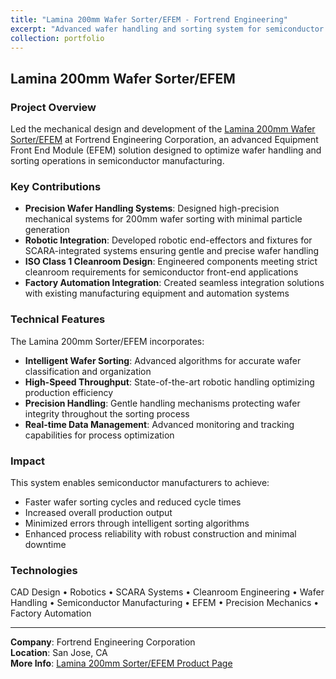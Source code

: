 ```yaml
---
title: "Lamina 200mm Wafer Sorter/EFEM - Fortrend Engineering"
excerpt: "Advanced wafer handling and sorting system for semiconductor manufacturing<br/><img src='/images/500x300.png'>"
collection: portfolio
---
```


## Lamina 200mm Wafer Sorter/EFEM

### Project Overview

Led the mechanical design and development of the [Lamina 200mm Wafer Sorter/EFEM](https://www.sistemtechnology.com/product/fortrend-lamina-200mm-sorter-efem/) at Fortrend Engineering Corporation, an advanced Equipment Front End Module (EFEM) solution designed to optimize wafer handling and sorting operations in semiconductor manufacturing.

### Key Contributions

* **Precision Wafer Handling Systems**: Designed high-precision mechanical systems for 200mm wafer sorting with minimal particle generation
* **Robotic Integration**: Developed robotic end-effectors and fixtures for SCARA-integrated systems ensuring gentle and precise wafer handling
* **ISO Class 1 Cleanroom Design**: Engineered components meeting strict cleanroom requirements for semiconductor front-end applications
* **Factory Automation Integration**: Created seamless integration solutions with existing manufacturing equipment and automation systems

### Technical Features

The Lamina 200mm Sorter/EFEM incorporates:
- **Intelligent Wafer Sorting**: Advanced algorithms for accurate wafer classification and organization
- **High-Speed Throughput**: State-of-the-art robotic handling optimizing production efficiency
- **Precision Handling**: Gentle handling mechanisms protecting wafer integrity throughout the sorting process
- **Real-time Data Management**: Advanced monitoring and tracking capabilities for process optimization

### Impact

This system enables semiconductor manufacturers to achieve:
- Faster wafer sorting cycles and reduced cycle times
- Increased overall production output
- Minimized errors through intelligent sorting algorithms
- Enhanced process reliability with robust construction and minimal downtime

### Technologies

CAD Design • Robotics • SCARA Systems • Cleanroom Engineering • Wafer Handling • Semiconductor Manufacturing • EFEM • Precision Mechanics • Factory Automation

---

**Company**: Fortrend Engineering Corporation  
**Location**: San Jose, CA  
**More Info**: [Lamina 200mm Sorter/EFEM Product Page](https://www.sistemtechnology.com/product/fortrend-lamina-200mm-sorter-efem/)

